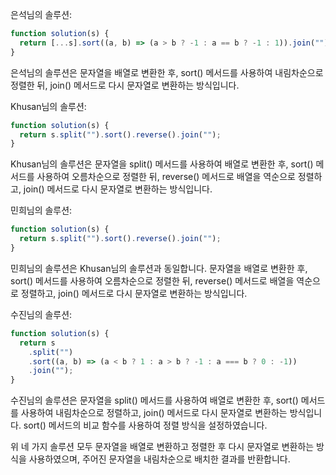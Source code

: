 은석님의 솔루션:

```javascript
function solution(s) {
  return [...s].sort((a, b) => (a > b ? -1 : a == b ? -1 : 1)).join("");
}
```

은석님의 솔루션은 문자열을 배열로 변환한 후, sort() 메서드를 사용하여 내림차순으로 정렬한 뒤, join() 메서드로 다시 문자열로 변환하는 방식입니다.

Khusan님의 솔루션:

```javascript
function solution(s) {
  return s.split("").sort().reverse().join("");
}
```

Khusan님의 솔루션은 문자열을 split() 메서드를 사용하여 배열로 변환한 후, sort() 메서드를 사용하여 오름차순으로 정렬한 뒤, reverse() 메서드로 배열을 역순으로 정렬하고, join() 메서드로 다시 문자열로 변환하는 방식입니다.

민희님의 솔루션:

```javascript
function solution(s) {
  return s.split("").sort().reverse().join("");
}
```

민희님의 솔루션은 Khusan님의 솔루션과 동일합니다. 문자열을 배열로 변환한 후, sort() 메서드를 사용하여 오름차순으로 정렬한 뒤, reverse() 메서드로 배열을 역순으로 정렬하고, join() 메서드로 다시 문자열로 변환하는 방식입니다.

수진님의 솔루션:

```javascript
function solution(s) {
  return s
    .split("")
    .sort((a, b) => (a < b ? 1 : a > b ? -1 : a === b ? 0 : -1))
    .join("");
}
```

수진님의 솔루션은 문자열을 split() 메서드를 사용하여 배열로 변환한 후, sort() 메서드를 사용하여 내림차순으로 정렬하고, join() 메서드로 다시 문자열로 변환하는 방식입니다. sort() 메서드의 비교 함수를 사용하여 정렬 방식을 설정하였습니다.

위 네 가지 솔루션 모두 문자열을 배열로 변환하고 정렬한 후 다시 문자열로 변환하는 방식을 사용하였으며, 주어진 문자열을 내림차순으로 배치한 결과를 반환합니다.

